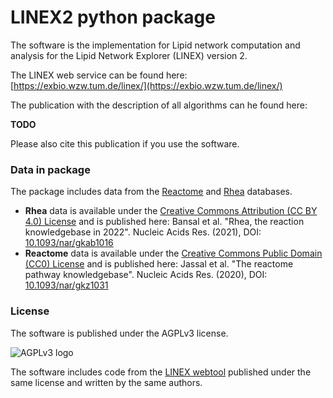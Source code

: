 # LINEX2 python package

The software is the implementation for Lipid network computation and analysis 
for the Lipid Network Explorer (LINEX) version 2. 

The LINEX web service can be found here: 
[https://exbio.wzw.tum.de/linex/](https://exbio.wzw.tum.de/linex/)

The publication with the description of all algorithms can he found here:

**TODO**

Please also cite this publication if you use the software.

### Data in package

The package includes data from the [Reactome](https://reactome.org/) and 
[Rhea](https://www.rhea-db.org/) databases.

* **Rhea** data is available under the 
[Creative Commons Attribution (CC BY 4.0) License](https://creativecommons.org/licenses/by/4.0/)
and is published here: Bansal et al. "Rhea, the reaction knowledgebase in 2022".
Nucleic Acids Res. (2021), DOI: [10.1093/nar/gkab1016](https://doi.org/10.1093/nar/gkab1016)
* **Reactome** data is available under the
[Creative Commons Public Domain (CC0) License](https://creativecommons.org/publicdomain/zero/1.0/)
and is published here: Jassal et al. "The reactome pathway knowledgebase".
Nucleic Acids Res. (2020), DOI: [10.1093/nar/gkz1031](https://doi.org/10.1093/nar/gkz1031)


### License

The software is published under the AGPLv3 license.

![AGPLv3 logo](https://www.gnu.org/graphics/agplv3-with-text-162x68.png)

The software includes code from the 
[LINEX webtool](https://gitlab.lrz.de/lipitum-projects/linex) 
published under the same license and written by the same authors.
